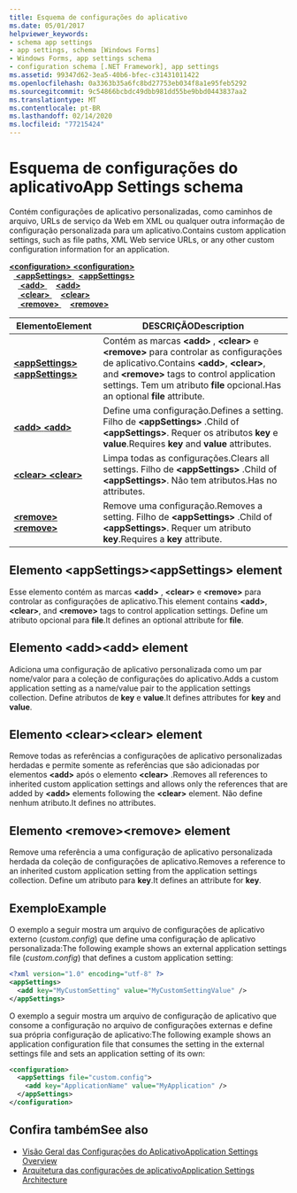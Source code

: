 ```yaml
---
title: Esquema de configurações do aplicativo
ms.date: 05/01/2017
helpviewer_keywords:
- schema app settings
- app settings, schema [Windows Forms]
- Windows Forms, app settings schema
- configuration schema [.NET Framework], app settings
ms.assetid: 99347d62-3ea5-40b6-bfec-c31431011422
ms.openlocfilehash: 0a3363b35a6fc8bd27753eb034f8a1e95feb5292
ms.sourcegitcommit: 9c54866bcbdc49dbb981dd55be9bbd0443837aa2
ms.translationtype: MT
ms.contentlocale: pt-BR
ms.lasthandoff: 02/14/2020
ms.locfileid: "77215424"
---
```

# <a name="app-settings-schema"></a><span data-ttu-id="ecab5-102">Esquema de configurações do aplicativo</span><span class="sxs-lookup"><span data-stu-id="ecab5-102">App Settings schema</span></span>

<span data-ttu-id="ecab5-103">Contém configurações de aplicativo personalizadas, como caminhos de arquivo, URLs de serviço da Web em XML ou qualquer outra informação de configuração personalizada para um aplicativo.</span><span class="sxs-lookup"><span data-stu-id="ecab5-103">Contains custom application settings, such as file paths, XML Web service URLs, or any other custom configuration information for an application.</span></span>

<span data-ttu-id="ecab5-104">[ **\<configuration>** ](../configuration-element.md)</span><span class="sxs-lookup"><span data-stu-id="ecab5-104">[**\<configuration>**](../configuration-element.md)</span></span>\
<span data-ttu-id="ecab5-105">&nbsp;&nbsp;[ **\<appSettings>** ](appsettings-element-for-configuration.md)</span><span class="sxs-lookup"><span data-stu-id="ecab5-105">&nbsp;&nbsp;[**\<appSettings>**](appsettings-element-for-configuration.md)</span></span>\
<span data-ttu-id="ecab5-106">&nbsp;&nbsp;&nbsp;&nbsp;[ **\<add>** ](add-element-for-appsettings.md)</span><span class="sxs-lookup"><span data-stu-id="ecab5-106">&nbsp;&nbsp;&nbsp;&nbsp;[**\<add>**](add-element-for-appsettings.md)</span></span>\
<span data-ttu-id="ecab5-107">&nbsp;&nbsp;&nbsp;&nbsp;[ **\<clear>** ](clear-element-for-appsettings.md)</span><span class="sxs-lookup"><span data-stu-id="ecab5-107">&nbsp;&nbsp;&nbsp;&nbsp;[**\<clear>**](clear-element-for-appsettings.md)</span></span>\
<span data-ttu-id="ecab5-108">&nbsp;&nbsp;&nbsp;&nbsp;[ **\<remove>** ](remove-element-for-appsettings.md)</span><span class="sxs-lookup"><span data-stu-id="ecab5-108">&nbsp;&nbsp;&nbsp;&nbsp;[**\<remove>**](remove-element-for-appsettings.md)</span></span>

| <span data-ttu-id="ecab5-109">Elemento</span><span class="sxs-lookup"><span data-stu-id="ecab5-109">Element</span></span> | <span data-ttu-id="ecab5-110">DESCRIÇÃO</span><span class="sxs-lookup"><span data-stu-id="ecab5-110">Description</span></span> |
| ------- | ----------- |
| [<span data-ttu-id="ecab5-111"> **\<appSettings>** </span><span class="sxs-lookup"><span data-stu-id="ecab5-111">**\<appSettings>**</span></span>](appsettings-element-for-configuration.md) | <span data-ttu-id="ecab5-112">Contém as marcas **\<add>** , **\<clear>** e **\<remove>** para controlar as configurações de aplicativo.</span><span class="sxs-lookup"><span data-stu-id="ecab5-112">Contains **\<add>**, **\<clear>**, and **\<remove>** tags to control application settings.</span></span> <span data-ttu-id="ecab5-113">Tem um atributo **file** opcional.</span><span class="sxs-lookup"><span data-stu-id="ecab5-113">Has an optional **file** attribute.</span></span> |
| [<span data-ttu-id="ecab5-114"> **\<add>** </span><span class="sxs-lookup"><span data-stu-id="ecab5-114">**\<add>**</span></span>](add-element-for-appsettings.md) | <span data-ttu-id="ecab5-115">Define uma configuração.</span><span class="sxs-lookup"><span data-stu-id="ecab5-115">Defines a setting.</span></span> <span data-ttu-id="ecab5-116">Filho de **\<appSettings>** .</span><span class="sxs-lookup"><span data-stu-id="ecab5-116">Child of **\<appSettings>**.</span></span> <span data-ttu-id="ecab5-117">Requer os atributos **key** e **value**.</span><span class="sxs-lookup"><span data-stu-id="ecab5-117">Requires **key** and **value** attributes.</span></span> |
| [<span data-ttu-id="ecab5-118"> **\<clear>** </span><span class="sxs-lookup"><span data-stu-id="ecab5-118">**\<clear>**</span></span>](clear-element-for-appsettings.md) | <span data-ttu-id="ecab5-119">Limpa todas as configurações.</span><span class="sxs-lookup"><span data-stu-id="ecab5-119">Clears all settings.</span></span> <span data-ttu-id="ecab5-120">Filho de **\<appSettings>** .</span><span class="sxs-lookup"><span data-stu-id="ecab5-120">Child of **\<appSettings>**.</span></span> <span data-ttu-id="ecab5-121">Não tem atributos.</span><span class="sxs-lookup"><span data-stu-id="ecab5-121">Has no attributes.</span></span> |
| [<span data-ttu-id="ecab5-122"> **\<remove>** </span><span class="sxs-lookup"><span data-stu-id="ecab5-122">**\<remove>**</span></span>](remove-element-for-appsettings.md) | <span data-ttu-id="ecab5-123">Remove uma configuração.</span><span class="sxs-lookup"><span data-stu-id="ecab5-123">Removes a setting.</span></span> <span data-ttu-id="ecab5-124">Filho de **\<appSettings>** .</span><span class="sxs-lookup"><span data-stu-id="ecab5-124">Child of **\<appSettings>**.</span></span> <span data-ttu-id="ecab5-125">Requer um atributo **key**.</span><span class="sxs-lookup"><span data-stu-id="ecab5-125">Requires a **key** attribute.</span></span> |

## <a name="appsettings-element"></a><span data-ttu-id="ecab5-126">Elemento \<appSettings></span><span class="sxs-lookup"><span data-stu-id="ecab5-126">\<appSettings> element</span></span>

<span data-ttu-id="ecab5-127">Esse elemento contém as marcas **\<add>** , **\<clear>** e **\<remove>** para controlar as configurações de aplicativo.</span><span class="sxs-lookup"><span data-stu-id="ecab5-127">This element contains **\<add>**, **\<clear>**, and **\<remove>** tags to control application settings.</span></span> <span data-ttu-id="ecab5-128">Define um atributo opcional para **file**.</span><span class="sxs-lookup"><span data-stu-id="ecab5-128">It defines an optional attribute for **file**.</span></span>

## <a name="add-element"></a><span data-ttu-id="ecab5-129">Elemento \<add></span><span class="sxs-lookup"><span data-stu-id="ecab5-129">\<add> element</span></span>

<span data-ttu-id="ecab5-130">Adiciona uma configuração de aplicativo personalizada como um par nome/valor para a coleção de configurações do aplicativo.</span><span class="sxs-lookup"><span data-stu-id="ecab5-130">Adds a custom application setting as a name/value pair to the application settings collection.</span></span> <span data-ttu-id="ecab5-131">Define atributos de **key** e **value**.</span><span class="sxs-lookup"><span data-stu-id="ecab5-131">It defines attributes for **key** and **value**.</span></span>

## <a name="clear-element"></a><span data-ttu-id="ecab5-132">Elemento \<clear></span><span class="sxs-lookup"><span data-stu-id="ecab5-132">\<clear> element</span></span>

<span data-ttu-id="ecab5-133">Remove todas as referências a configurações de aplicativo personalizadas herdadas e permite somente as referências que são adicionadas por elementos **\<add>** após o elemento **\<clear>** .</span><span class="sxs-lookup"><span data-stu-id="ecab5-133">Removes all references to inherited custom application settings and allows only the references that are added by **\<add>** elements following the **\<clear>** element.</span></span> <span data-ttu-id="ecab5-134">Não define nenhum atributo.</span><span class="sxs-lookup"><span data-stu-id="ecab5-134">It defines no attributes.</span></span>

## <a name="remove-element"></a><span data-ttu-id="ecab5-135">Elemento \<remove></span><span class="sxs-lookup"><span data-stu-id="ecab5-135">\<remove> element</span></span>

<span data-ttu-id="ecab5-136">Remove uma referência a uma configuração de aplicativo personalizada herdada da coleção de configurações de aplicativo.</span><span class="sxs-lookup"><span data-stu-id="ecab5-136">Removes a reference to an inherited custom application setting from the application settings collection.</span></span> <span data-ttu-id="ecab5-137">Define um atributo para **key**.</span><span class="sxs-lookup"><span data-stu-id="ecab5-137">It defines an attribute for **key**.</span></span>

## <a name="example"></a><span data-ttu-id="ecab5-138">Exemplo</span><span class="sxs-lookup"><span data-stu-id="ecab5-138">Example</span></span>

<span data-ttu-id="ecab5-139">O exemplo a seguir mostra um arquivo de configurações de aplicativo externo (*custom.config*) que define uma configuração de aplicativo personalizada:</span><span class="sxs-lookup"><span data-stu-id="ecab5-139">The following example shows an external application settings file (*custom.config*) that defines a custom application setting:</span></span>

```xml
<?xml version="1.0" encoding="utf-8" ?>
<appSettings>
  <add key="MyCustomSetting" value="MyCustomSettingValue" />
</appSettings>
```

<span data-ttu-id="ecab5-140">O exemplo a seguir mostra um arquivo de configuração de aplicativo que consome a configuração no arquivo de configurações externas e define sua própria configuração de aplicativo:</span><span class="sxs-lookup"><span data-stu-id="ecab5-140">The following example shows an application configuration file that consumes the setting in the external settings file and sets an application setting of its own:</span></span>

```xml
<configuration>
  <appSettings file="custom.config">
    <add key="ApplicationName" value="MyApplication" />
  </appSettings>
</configuration>
```

## <a name="see-also"></a><span data-ttu-id="ecab5-141">Confira também</span><span class="sxs-lookup"><span data-stu-id="ecab5-141">See also</span></span>

- [<span data-ttu-id="ecab5-142">Visão Geral das Configurações do Aplicativo</span><span class="sxs-lookup"><span data-stu-id="ecab5-142">Application Settings Overview</span></span>](../../../winforms/advanced/application-settings-overview.md)
- [<span data-ttu-id="ecab5-143">Arquitetura das configurações de aplicativo</span><span class="sxs-lookup"><span data-stu-id="ecab5-143">Application Settings Architecture</span></span>](../../../winforms/advanced/application-settings-architecture.md)
